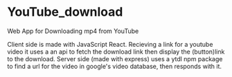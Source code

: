 # YouTube_download
Web App for Downloading mp4 from YouTube 

Client side is made with JavaScript React.
Recieving a link for a youtube video it uses a an api to fetch the download link then display the (button)link to the download.
Server side (made with express) uses a ytdl npm package to find a url for the video in google's video database, then responds with it.
